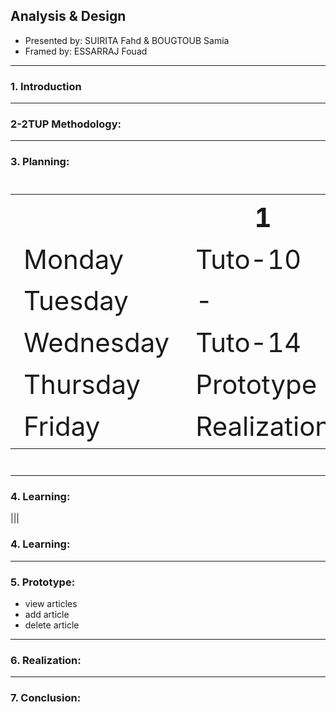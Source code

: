 ## **Analysis & Design**

- Presented by: SUIRITA Fahd & BOUGTOUB Samia
- Framed by: ESSARRAJ Fouad

---

### **1. Introduction**

---

### **2-2TUP Methodology:**

---

### **3. Planning:**

<table style="font-size: 42px" >
  <tr>
    <th></th>
    <th>1</th>
    <th>2</th>
    <th>3</th>
  </tr>
  <tr>
    <td>Monday</td>
    <td>Tuto-10</td>
    <td>Tuto-11</td>
    <td>Tuto-12</td>
  </tr>
  <tr>
    <td>Tuesday</td>
    <td>-</td>
    <td>-</td>
    <td>Tuto-13</td>
  </tr>
  <tr>
    <td>Wednesday</td>
    <td>Tuto-14</td>
    <td>Tuto-15</td>
    <td>Tuto-16</td>
  </tr>
  <tr>
    <td>Thursday</td>
    <td>Prototype</td>
    <td>Prototype</td>
    <td>Prototype</td>
  </tr>
  <tr>
    <td>Friday</td>
    <td>Realization</td>
    <td>RealiZation</td>
    <td>-</td>
  </tr>
</table>

---

### **4. Learning:**

|||

### **4. Learning:**

---

### **5. Prototype:**

- view articles
- add article
- delete article

---

### **6. Realization:**

---

### **7. Conclusion:**
